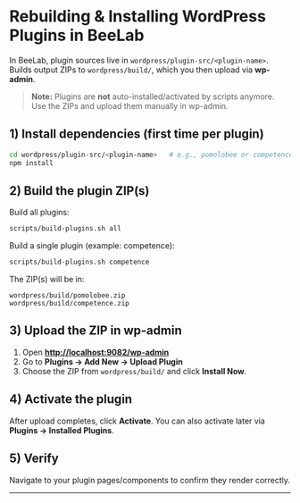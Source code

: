# Rebuilding & Installing WordPress Plugins in BeeLab

In BeeLab, plugin sources live in `wordpress/plugin-src/<plugin-name>`. Builds output ZIPs to `wordpress/build/`, which you then upload via **wp-admin**.

> **Note:** Plugins are **not** auto-installed/activated by scripts anymore. Use the ZIPs and upload them manually in wp-admin.

## 1) Install dependencies (first time per plugin)

```bash
cd wordpress/plugin-src/<plugin-name>   # e.g., pomolobee or competence
npm install
```

## 2) Build the plugin ZIP(s)

Build all plugins:

```bash
scripts/build-plugins.sh all
```

Build a single plugin (example: competence):

```bash
scripts/build-plugins.sh competence
```

The ZIP(s) will be in:

```
wordpress/build/pomolobee.zip
wordpress/build/competence.zip
```

## 3) Upload the ZIP in wp-admin

1. Open **[http://localhost:9082/wp-admin](http://localhost:9082/wp-admin)**
2. Go to **Plugins → Add New → Upload Plugin**
3. Choose the ZIP from `wordpress/build/` and click **Install Now**.

## 4) Activate the plugin

After upload completes, click **Activate**.
You can also activate later via **Plugins → Installed Plugins**.

## 5) Verify

Navigate to your plugin pages/components to confirm they render correctly.

---

 